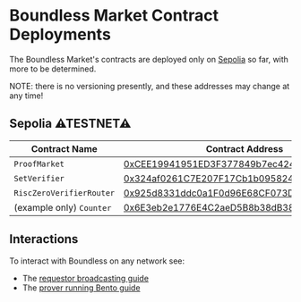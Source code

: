 # Boundless Market Contract Deployments

The Boundless Market's contracts are deployed only on [Sepolia](#sepolia) so far, with more to be determined.

<div class="warning">

NOTE: there is no versioning presently, and these addresses may change at any time!

</div>

## Sepolia ⚠TESTNET⚠

| Contract Name            | Contract Address                                                                                                              |
| ------------------------ | ----------------------------------------------------------------------------------------------------------------------------- |
| `ProofMarket`            | [0xCEE19941951ED3F377849b7ec424cC5CB9F95A89](https://sepolia.etherscan.io/address/0xCEE19941951ED3F377849b7ec424cC5CB9F95A89) |
| `SetVerifier`            | [0x324af0261C7E207F17Cb1b09582418f44a77c3eE](https://sepolia.etherscan.io/address/0x324af0261C7E207F17Cb1b09582418f44a77c3eE) |
| `RiscZeroVerifierRouter` | [0x925d8331ddc0a1F0d96E68CF073DFE1d92b69187](https://sepolia.etherscan.io/address/0x925d8331ddc0a1F0d96E68CF073DFE1d92b69187) |
| (example only) `Counter` | [0x6E3eb2e1776E4C2aeD5B8b38dB3840B84f9BE09e](https://sepolia.etherscan.io/address/0x6E3eb2e1776E4C2aeD5B8b38dB3840B84f9BE09e) |

## Interactions

To interact with Boundless on any network see:

- The [requestor broadcasting guide](../requestor-manual/broadcasting.md#public-networks)
- The [prover running Bento guide](../prover-manual/bento/running.md)
